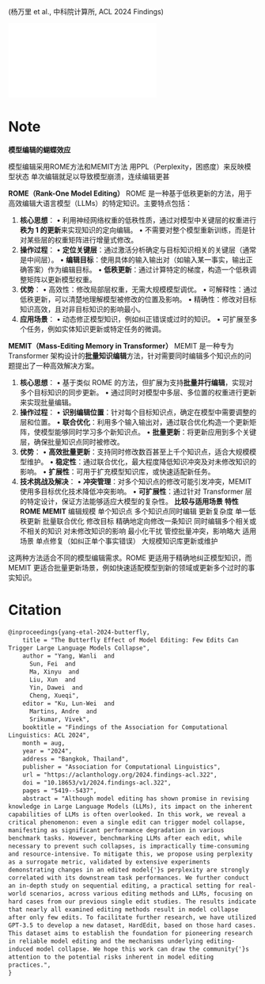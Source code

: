 (杨万里 et al., 中科院计算所, ACL 2024 Findings)

![NICE学术分享33期](../attachments/NICE_Model_Editing_ywl.pdf)

# Note
**模型编辑的蝴蝶效应**

模型编辑采用ROME方法和MEMIT方法
用PPL（Perplexity，困惑度）来反映模型状态
单次编辑就足以导致模型崩溃，连续编辑更甚

**ROME（Rank-One Model Editing）**
ROME 是一种基于低秩更新的方法，用于高效编辑大语言模型（LLMs）的特定知识。主要特点包括：
1. **核心思想**：
• 利用神经网络权重的低秩性质，通过对模型中关键层的权重进行**秩为 1 的更新**来实现知识的定向编辑。
• 不需要对整个模型重新训练，而是针对某些层的权重矩阵进行增量式修改。
2. **操作过程**：
• **定位关键层**：通过激活分析确定与目标知识相关的关键层（通常是中间层）。
• **编辑目标**：使用具体的输入输出对（如输入某一事实，输出正确答案）作为编辑目标。
• **低秩更新**：通过计算特定的梯度，构造一个低秩调整矩阵以更新模型权重。
3. **优势**：
• 高效性：修改局部层权重，无需大规模模型调优。
• 可解释性：通过低秩更新，可以清楚地理解模型被修改的位置及影响。
• 精确性：修改对目标知识高效，且对非目标知识的影响最小。
4. **应用场景**：
• 动态修正模型知识，例如纠正错误或过时的知识。
• 可扩展至多个任务，例如实体知识更新或特定任务的微调。

**MEMIT（Mass-Editing Memory in Transformer）**
MEMIT 是一种专为 Transformer 架构设计的**批量知识编辑**方法，针对需要同时编辑多个知识点的问题提出了一种高效解决方案。
1. **核心思想**：
• 基于类似 ROME 的方法，但扩展为支持**批量并行编辑**，实现对多个目标知识的同步更新。
• 通过同时对模型中多层、多位置的权重进行更新来实现批量编辑。
2. **操作过程**：
• **识别编辑位置**：针对每个目标知识点，确定在模型中需要调整的层和位置。
• **联合优化**：利用多个输入输出对，通过联合优化构造一个更新矩阵，使模型能够同时学习多个新知识点。
• **批量更新**：将更新应用到多个关键层，确保批量知识点同时被修改。
3. **优势**：
• **高效批量更新**：支持同时修改数百甚至上千个知识点，适合大规模模型维护。
• **稳定性**：通过联合优化，最大程度降低知识冲突及对未修改知识的影响。
• **扩展性**：可用于扩充模型知识库，或快速适配新任务。
4. **技术挑战及解决**：
• **冲突管理**：对多个知识点的修改可能引发冲突，MEMIT 使用多目标优化技术降低冲突影响。
• **可扩展性**：通过针对 Transformer 层的特定设计，保证方法能够适应大模型的复杂性。
**比较与适用场景**
**特性** **ROME** **MEMIT**
编辑规模 单个知识点 多个知识点同时编辑
更新复杂度 单一低秩更新 批量联合优化
修改目标 精确地定向修改一条知识 同时编辑多个相关或不相关的知识
对未修改知识的影响 最小化干扰 管控批量冲突，影响略大
适用场景 单点修复（如纠正单个事实错误） 大规模知识库更新或维护

这两种方法适合不同的模型编辑需求。ROME 更适用于精确地纠正模型知识，而 MEMIT 更适合批量更新场景，例如快速适配模型到新的领域或更新多个过时的事实知识。

# Citation
```
@inproceedings{yang-etal-2024-butterfly,
    title = "The Butterfly Effect of Model Editing: Few Edits Can Trigger Large Language Models Collapse",
    author = "Yang, Wanli  and
      Sun, Fei  and
      Ma, Xinyu  and
      Liu, Xun  and
      Yin, Dawei  and
      Cheng, Xueqi",
    editor = "Ku, Lun-Wei  and
      Martins, Andre  and
      Srikumar, Vivek",
    booktitle = "Findings of the Association for Computational Linguistics: ACL 2024",
    month = aug,
    year = "2024",
    address = "Bangkok, Thailand",
    publisher = "Association for Computational Linguistics",
    url = "https://aclanthology.org/2024.findings-acl.322",
    doi = "10.18653/v1/2024.findings-acl.322",
    pages = "5419--5437",
    abstract = "Although model editing has shown promise in revising knowledge in Large Language Models (LLMs), its impact on the inherent capabilities of LLMs is often overlooked. In this work, we reveal a critical phenomenon: even a single edit can trigger model collapse, manifesting as significant performance degradation in various benchmark tasks. However, benchmarking LLMs after each edit, while necessary to prevent such collapses, is impractically time-consuming and resource-intensive. To mitigate this, we propose using perplexity as a surrogate metric, validated by extensive experiments demonstrating changes in an edited model{'}s perplexity are strongly correlated with its downstream task performances. We further conduct an in-depth study on sequential editing, a practical setting for real-world scenarios, across various editing methods and LLMs, focusing on hard cases from our previous single edit studies. The results indicate that nearly all examined editing methods result in model collapse after only few edits. To facilitate further research, we have utilized GPT-3.5 to develop a new dataset, HardEdit, based on those hard cases. This dataset aims to establish the foundation for pioneering research in reliable model editing and the mechanisms underlying editing-induced model collapse. We hope this work can draw the community{'}s attention to the potential risks inherent in model editing practices.",
}
```
